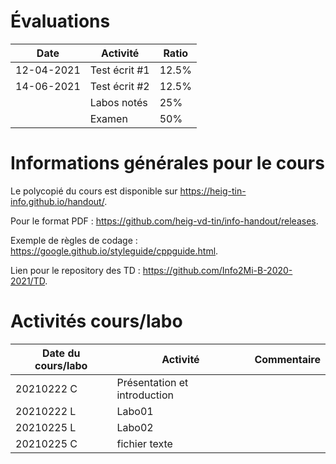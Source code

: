 # Évaluations

| Date | Activité | Ratio |
|---|---|---|
| 12-04-2021 | Test écrit #1 | 12.5% |
| 14-06-2021 | Test écrit #2 | 12.5% |
|   | Labos notés | 25% |
|   | Examen | 50% |

# Informations générales pour le cours

Le polycopié du cours est disponible sur https://heig-tin-info.github.io/handout/.

Pour le format PDF :  https://github.com/heig-vd-tin/info-handout/releases.

Exemple de règles de codage : https://google.github.io/styleguide/cppguide.html.

Lien pour le repository des TD : https://github.com/Info2Mi-B-2020-2021/TD.

# Activités cours/labo
| Date du cours/labo | Activité | Commentaire |
|---|---|---|
|20210222 C | Présentation et introduction |  |
|20210222 L | Labo01 |  |
|20210225 L | Labo02 |  |
|20210225 C | fichier texte |  |
